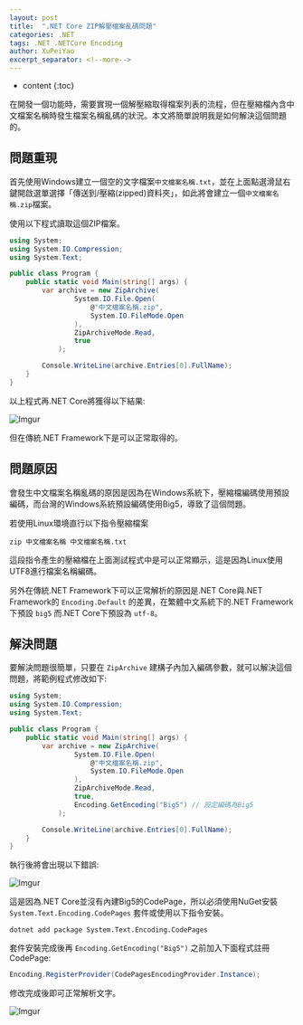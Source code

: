 ```yaml
---
layout: post
title:  ".NET Core ZIP解壓檔案亂碼問題"
categories: .NET
tags: .NET .NETCore Encoding
author: XuPeiYao
excerpt_separator: <!--more-->
---
```


- content
{:toc}

在開發一個功能時，需要實現一個解壓縮取得檔案列表的流程，但在壓縮檔內含中文檔案名稱時發生檔案名稱亂碼的狀況。本文將簡單說明我是如何解決這個問題的。

<!--more-->

## 問題重現

首先使用Windows建立一個空的文字檔案`中文檔案名稱.txt`，並在上面點選滑鼠右鍵開啟選單選擇「傳送到/壓縮(zipped)資料夾」，如此將會建立一個`中文檔案名稱.zip`檔案。

使用以下程式讀取這個ZIP檔案。

```csharp
using System;
using System.IO.Compression;
using System.Text;

public class Program {
    public static void Main(string[] args) {
        var archive = new ZipArchive(
                System.IO.File.Open(
                    @"中文檔案名稱.zip",
                    System.IO.FileMode.Open
                ),
                ZipArchiveMode.Read,
                true
            );

        Console.WriteLine(archive.Entries[0].FullName);
    }
}
```

以上程式再.NET Core將獲得以下結果:

![Imgur](https://imgur.com/6CV59Q7.png)

但在傳統.NET Framework下是可以正常取得的。

## 問題原因

會發生中文檔案名稱亂碼的原因是因為在Windows系統下，壓縮檔編碼使用預設編碼，而台灣的Windows系統預設編碼使用Big5，導致了這個問題。

若使用Linux環境直行以下指令壓縮檔案

```shell
zip 中文檔案名稱 中文檔案名稱.txt
```

這段指令產生的壓縮檔在上面測試程式中是可以正常顯示，這是因為Linux使用UTF8進行檔案名稱編碼。

另外在傳統.NET Framework下可以正常解析的原因是.NET Core與.NET Framework的 `Encoding.Default` 的差異，在繁體中文系統下的.NET Framework下預設 `big5` 而.NET Core下預設為 `utf-8`。

## 解決問題

要解決問題很簡單，只要在 `ZipArchive` 建構子內加入編碼參數，就可以解決這個問題，將範例程式修改如下:

```csharp
using System;
using System.IO.Compression;
using System.Text;

public class Program {
    public static void Main(string[] args) {
        var archive = new ZipArchive(
                System.IO.File.Open(
                    @"中文檔案名稱.zip",
                    System.IO.FileMode.Open
                ),
                ZipArchiveMode.Read,
                true,
                Encoding.GetEncoding("Big5") // 設定編碼為Big5
            );

        Console.WriteLine(archive.Entries[0].FullName);
    }
}
```

執行後將會出現以下錯誤:

![Imgur](https://imgur.com/vjGA9UE.png)

這是因為.NET Core並沒有內建Big5的CodePage，所以必須使用NuGet安裝 `System.Text.Encoding.CodePages` 套件或使用以下指令安裝。

```shell
dotnet add package System.Text.Encoding.CodePages
```

套件安裝完成後再 `Encoding.GetEncoding("Big5")` 之前加入下面程式註冊CodePage:

```csharp
Encoding.RegisterProvider(CodePagesEncodingProvider.Instance);
```

修改完成後即可正常解析文字。

![Imgur](https://imgur.com/pjo7wyM.png)
